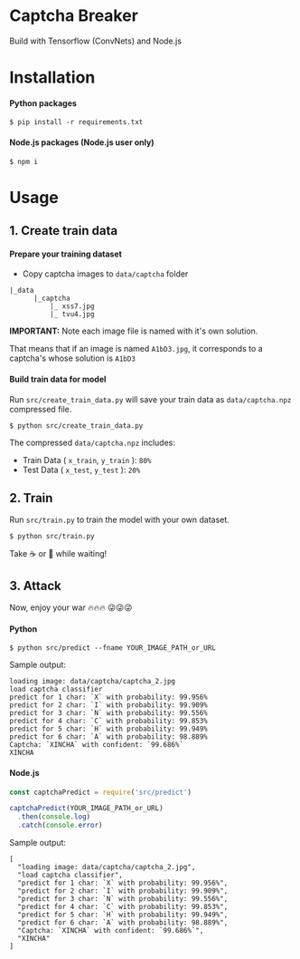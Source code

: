 # Captcha Breaker
Build with Tensorflow (ConvNets) and  Node.js


# Installation
#### Python packages
```
$ pip install -r requirements.txt
```

#### Node.js packages (Node.js user only)
```
$ npm i
```

# Usage
## 1. Create train data
#### Prepare your training dataset
* Copy captcha images to `data/captcha` folder
```
|_data
      |_captcha
          |_ xss7.jpg
          |_ tvu4.jpg
```
**IMPORTANT:** Note each image file is named with it's own solution.

That means that if an image is named `A1bD3.jpg`, it corresponds to a captcha's whose solution is `A1bD3`  

#### Build train data for model
Run `src/create_train_data.py` will save your train data as `data/captcha.npz` compressed file.
```
$ python src/create_train_data.py
```

The compressed `data/captcha.npz` includes:
* Train Data ( `x_train`, `y_train` ): `80%`
* Test Data ( `x_test`, `y_test` ): `20%`

## 2. Train
Run `src/train.py` to train the model with your own dataset.
```
$ python src/train.py
```

Take :coffee: or :tea: while waiting!

## 3. Attack
Now, enjoy your war :fire::fire::fire: :stuck_out_tongue_winking_eye::stuck_out_tongue_winking_eye::stuck_out_tongue_winking_eye:

#### Python
```
$ python src/predict --fname YOUR_IMAGE_PATH_or_URL
```

Sample output:
```
loading image: data/captcha/captcha_2.jpg
load captcha classifier
predict for 1 char: `X` with probability: 99.956%
predict for 2 char: `I` with probability: 99.909%
predict for 3 char: `N` with probability: 99.556%
predict for 4 char: `C` with probability: 99.853%
predict for 5 char: `H` with probability: 99.949%
predict for 6 char: `A` with probability: 98.889%
Captcha: `XINCHA` with confident: `99.686%`
XINCHA
```

#### Node.js
```js
const captchaPredict = require('src/predict')

captchaPredict(YOUR_IMAGE_PATH_or_URL)
  .then(console.log)
  .catch(console.error)
```
Sample output:
```
[
  "loading image: data/captcha/captcha_2.jpg",
  "load captcha classifier",
  "predict for 1 char: `X` with probability: 99.956%",
  "predict for 2 char: `I` with probability: 99.909%",
  "predict for 3 char: `N` with probability: 99.556%",
  "predict for 4 char: `C` with probability: 99.853%",
  "predict for 5 char: `H` with probability: 99.949%",
  "predict for 6 char: `A` with probability: 98.889%",
  "Captcha: `XINCHA` with confident: `99.686%`",
  "XINCHA"
]
```
